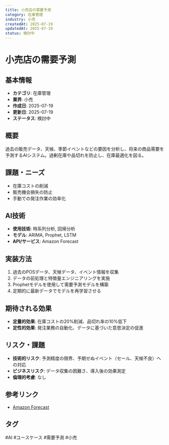 ```yaml
---
title: 小売店の需要予測
category: 在庫管理
industry: 小売
createdAt: 2025-07-19
updatedAt: 2025-07-19
status: 検討中
---
```


# 小売店の需要予測

## 基本情報
- **カテゴリ**: 在庫管理
- **業界**: 小売
- **作成日**: 2025-07-19
- **更新日**: 2025-07-19
- **ステータス**: 検討中

## 概要
過去の販売データ、天候、季節イベントなどの要因を分析し、将来の商品需要を予測するAIシステム。過剰在庫や品切れを防止し、在庫最適化を図る。

## 課題・ニーズ
- 在庫コストの削減
- 販売機会損失の防止
- 手動での発注作業の効率化

## AI技術
- **使用技術**: 時系列分析, 回帰分析
- **モデル**: ARIMA, Prophet, LSTM
- **API/サービス**: Amazon Forecast

## 実装方法
1. 過去のPOSデータ、天候データ、イベント情報を収集
2. データの前処理と特徴量エンジニアリングを実施
3. Prophetモデルを使用して需要予測モデルを構築
4. 定期的に最新データでモデルを再学習させる

## 期待される効果
- **定量的効果**: 在庫コストの20%削減、品切れ率の10%低下
- **定性的効果**: 発注業務の自動化、データに基づいた意思決定の促進

## リスク・課題
- **技術的リスク**: 予測精度の限界、予期せぬイベント（セール、天候不良）への対応
- **ビジネスリスク**: データ収集の困難さ、導入後の効果測定
- **倫理的考慮**: なし

## 参考リンク
- [Amazon Forecast](https://aws.amazon.com/jp/forecast/)

## タグ
#AI #ユースケース #需要予測 #小売
